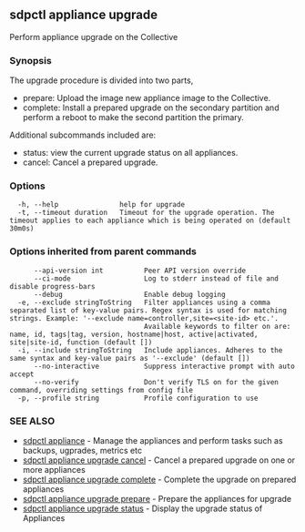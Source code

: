 ## sdpctl appliance upgrade

Perform appliance upgrade on the Collective

### Synopsis

The upgrade procedure is divided into two parts,
  - prepare: Upload the image new appliance image to the Collective.
  - complete: Install a prepared upgrade on the secondary partition and perform a reboot to make the second partition the primary.

Additional subcommands included are:
  - status: view the current upgrade status on all appliances.
  - cancel: Cancel a prepared upgrade.


### Options

```
  -h, --help               help for upgrade
  -t, --timeout duration   Timeout for the upgrade operation. The timeout applies to each appliance which is being operated on (default 30m0s)
```

### Options inherited from parent commands

```
      --api-version int          Peer API version override
      --ci-mode                  Log to stderr instead of file and disable progress-bars
      --debug                    Enable debug logging
  -e, --exclude stringToString   Filter appliances using a comma separated list of key-value pairs. Regex syntax is used for matching strings. Example: '--exclude name=controller,site=<site-id> etc.'.
                                 Available keywords to filter on are: name, id, tags|tag, version, hostname|host, active|activated, site|site-id, function (default [])
  -i, --include stringToString   Include appliances. Adheres to the same syntax and key-value pairs as '--exclude' (default [])
      --no-interactive           Suppress interactive prompt with auto accept
      --no-verify                Don't verify TLS on for the given command, overriding settings from config file
  -p, --profile string           Profile configuration to use
```

### SEE ALSO

* [sdpctl appliance](sdpctl_appliance.md)	 - Manage the appliances and perform tasks such as backups, ugprades, metrics etc
* [sdpctl appliance upgrade cancel](sdpctl_appliance_upgrade_cancel.md)	 - Cancel a prepared upgrade on one or more appliances
* [sdpctl appliance upgrade complete](sdpctl_appliance_upgrade_complete.md)	 - Complete the upgrade on prepared appliances
* [sdpctl appliance upgrade prepare](sdpctl_appliance_upgrade_prepare.md)	 - Prepare the appliances for upgrade
* [sdpctl appliance upgrade status](sdpctl_appliance_upgrade_status.md)	 - Display the upgrade status of Appliances

